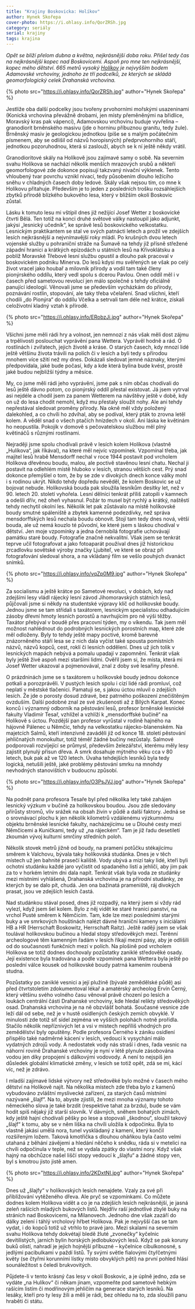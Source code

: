 ```yaml
---
title: "Krajiny Boskovicka: Holíkov"
author: Hynek Skořepa
cover-photo: https://i.ohlasy.info/QorZRSh.jpg
category: seriály
serial: krajiny
tags: krajina
---
```


*Opět se blíží přelom dubna a května, nejkrásnější doba roku. Přišel tedy čas na nejkrásnější kopec nad Boskovicemi. Aspoň pro mne ten nejkrásnější, kopec mého dětství. 665 metrů vysoký [Holíkov](https://mapy.cz/s/CBgX) je nejvyšším bodem Adamovské vrchoviny, jednoho ze tří podcelků, ze kterých se skládá geomorfologický celek Drahanská vrchovina.*

{% photo src="https://i.ohlasy.info/QorZRSh.jpg" author="Hynek Skořepa" %}

Jestliže oba další podcelky jsou tvořeny prvohorními mořskými usazeninami (Konická vrchovina převážně drobami, jen místy přeměněnými na břidlice, Moravský kras pak vápenci), Adamovskou vrchovinu buduje vyvřelina – granodiorit brněnského masivu (jde o horninu příbuznou granitu, tedy žule). Brněnský masiv je geologickou jednotkou (píše se s malým počátečním písmenem, aby se odlišil od názvů horopisných) předprvohorního stáří, jednotkou pozoruhodnou, která si zaslouží, abych se k ní ještě někdy vrátil.

Granodioritové skály na Holíkově jsou zajímavé samy o sobě. Na severním svahu Holíkova se nachází několik menších mrazových srubů a někteří geomorfologové zde dokonce popisují takzvaný nivační výklenek. Tento vhloubený tvar povrchu vznikl nivací, tedy působením dlouho ležícího sněhu v chladných časech doby ledové. Skály však nejsou tím, co mne k Holíkovu přitahuje. Především je to jeden z posledních trošku rozsáhlejších zbytků přírodě blízkého bukového lesa, který v bližším okolí Boskovic zůstal.

Lásku k tomuto lesu mi vštípil dnes již nežijící Josef Wetter z boskovické čtvrti Bělá. Ten totiž na konci druhé světové války nastoupil jako adjunkt, jakýsi „lesnický učedník“, ke správě lesů boskovického velkostatku. Lesnickým praktikantem se stal ve svých patnácti letech a prožil ve zdejších lesích nejkrásnější a nejvnímavější roky mládí. Po krušných dvou letech vojenské služby u pohraniční stráže na Šumavě na tehdy již přísně střežené západní hranici a krátkých epizodách u státních lesů na Křivoklátsku a poblíž Moravské Třebové lesní službu opustil a dlouho pak pracoval v boskovickém podniku Minerva. Do lesů kdysi mu svěřených se však po celý život vracel jako houbař a milovník přírody a vodil tam také členy pionýrského oddílu, který vedl spolu s dcerou Pavlou. Onen oddíl měl i v časech před sametovou revolucí jen málo společné s tehdy oficiálně panující ideologií. Věnovali jsme se především vycházkám do přírody, poznávání rostlin, stopování, ale taky třeba včelaření. Snad všichni, kteří chodili „do Pionýra“ do oddílu Včelka a setrvali tam déle než krátce, získali celoživotní kladný vztah k přírodě.

{% photo src="https://i.ohlasy.info/ERobzJi.jpg" author="Hynek Skořepa" %}

Všichni jsme měli rádi hry a volnost, jen nemnozí z nás však měli dost zájmu a trpělivosti poslouchat vyprávění pana Wettera. Vyprávěl hodně a rád. O rostlinách i zvířatech, jejich životě a kráse. O starých časech, kdy mnozí lidé ještě většinu života trávili na polích či v lesích a byli tedy s přírodou mnohem více sžití než my dnes. Dokázali sledovat jemné náznaky, kterými předpovídala, jaké bude počasí, kdy a kde která bylina bude kvést, prostě jaké budou nejbližší týdny a měsíce.

My, co jsme měli rádi jeho vyprávění, jsme pak s ním občas chodívali do lesů ještě dávno potom, co pionýrský oddíl přestal existovat. Já jsem vytrval asi nejdéle a chodil jsem za panem Wetterem na návštěvy ještě v době, kdy on už do lesa chodit nemohl, když mu přestaly sloužit nohy. Ale ani tehdy nepřestával sledovat proměny přírody. Na okně měl vždy položený dalekohled, a co chvíli ho zdvíhal, aby se podíval, který pták to zrovna letěl kolem. A věděl snad o všech ptačích hnízdech v okolí. Ani láska ke květinám ho neopustila. Pokojík v domově s pečovatelskou službou měl plný květináčů s různými rostlinami.

Nejraději jsme spolu chodívali právě v lesích kolem Holíkova (vlastně „Hulíkova“, jak říkával), na které měl nejvíc vzpomínek. Vzpomínal třeba, jak majitel lesů hrabě Mensdorff nechal v roce 1944 postavit pod vrcholem Holíkova dřevěnou boudu, malou, ale poctivě stavěnou lesní chatu. Nechal ji postavit na odlehlém místě hluboko v lesích, stranou větších cest. Prý snad dokonce přemýšlel o tom, že by se zde v divokých dnech konce války mohl i s rodinou ukrýt. Nikdo tehdy dopředu nevěděl, že kolem Boskovic se už bojovat nebude. Holíkovská bouda pak sloužila lesníkům desítky let, než v 90. letech 20. století vyhořela. Lesní dělníci tenkrát příliš zatopili v kamnech a odešli dřív, než oheň vyhasnul. Požár to musel být rychlý a krátký, naštěstí tehdy nechytil okolní les. Několik let pak zůstávalo na místě holíkovské boudy smutné spáleniště a zbytek kamenné podezdívky, než správa mensdorffských lesů nechala boudu obnovit. Stojí tam tedy dnes nová, větší bouda, ale už nemá kouzlo té původní, ke které jsem s láskou chodíval v dětství. Jen moje vzpomínky a jedna černobílá fotografie uchovávají památku staré boudy. Fotografie značně nekvalitní. Však jsem se tenkrát teprve učil fotografovat a jako fotoaparát používal dnes již historickou zrcadlovku sovětské výroby značky Ljubiteľ, ve které se obraz při fotografování sledoval shora, a na vkládaný film se vešlo pouhých dvanáct snímků.

{% photo src="https://i.ohlasy.info/vqZp0M9.jpg" author="Hynek Skořepa" %}

Za socialismu a ještě krátce po Sametové revoluci, v dobách, kdy nad zdejšími lesy vládl rájecký lesní závod Jihomoravských státních lesů, půjčovali jsme si někdy na studentské výpravy klíč od holíkovské boudy. Jednou jsme se tam střídali s taxátorem, lesnickým specialistou odhadujícím zásoby dřevní hmoty lesních porostů a navrhujícím pro ně výši těžby. Taxátor přebýval v boudě přes pracovní týden, my o víkendu. Tak jsem měl možnost nahlédnout do podrobných lesnických porostních map, které zde měl odloženy. Byly to tehdy ještě mapy poctivé, kromě barevně znázorněného stáří lesa se z nich dala vyčíst také spousta pomístních názvů, názvů kopců, cest, roklí či lesních oddělení. Dnes už jich tolik v lesnických mapách nebývá a pomalu upadají v zapomnění. Tenkrát však byly ještě živé aspoň mezi staršími lidmi. Ověřil jsem si, že místa, která mi Josef Wetter ukazoval a pojmenovával, znal z doby své lesařiny přesně.

O prázdninách jsme se s taxátorem u holíkovské boudy jednou dokonce potkali a porozprávěli. V pustých lesích spolu i cizí lidé rádi promluví, což neplatí v městské tlačenici. Pamatuji se, s jakou úctou mluvil o zdejších lesích. Že jde o porosty dosud zdravé, bez patrného poškození znečištěným ovzduším. Další podobné znal ze své zkušenosti až z Bílých Karpat. Konec konců i významný odborník na pěstování lesů, profesor brněnské lesnické fakulty Vladimír Tesař, vzhlížel a vzhlíží k „mensdorffské bučině“ na Holíkově s úctou. Pozdější pan profesor vyrůstal v rodině hajného na hájovně Pálenec u Němčic, tehdy na velkostatku rájecko-blanenském. Na majetcích Salmů, kteří intenzivně zaváděli již od konce 18. století pěstování jehličnatých monokultur, totiž téměř žádné bučiny nezůstaly. Salmové podporovali rozvíjející se průmysl, především železářství, kterému měly lesy zajistit plynulý přísun dřeva. A smrk dosahuje mýtného věku cca v 80 letech, buk pak až ve 120 letech. Úvaha tehdejších lesníků byla tedy logická, netušili ještě, jaké problémy pěstování smrku na mnohdy nevhodných stanovištích v budoucnu způsobí.

{% photo src="https://i.ohlasy.info/O3PsJVJ.jpg" author="Hynek Skořepa" %}

Na podnět pana profesora Tesaře byl před několika lety také zahájen lesnický výzkum v bučině za holíkovskou boudou. Jsou zde sledovány přírůsty stromů, vliv srážek na obsah živin v půdě a další faktory. Jedná se o srovnávací plochu k jen několik kilometrů vzdálenému výzkumnému objektu brněnské lesnické fakulty, nacházejícímu se u Dlouhé cesty mezi Němčicemi a Kuničkami, tedy už „na rájeckém“. Tam je již řadu desetiletí zkoumán vývoj kulturní smrčiny středních poloh.

Několik stovek metrů jižně od boudy, na prameni potůčku stékajícímu směrem k Valchovu, bývala taky holíkovská studánka. Dnes je v těch místech už jen bahnité prasečí kaliště. Vody ubývá a mizí taky lidé, kteří byli ochotni studánku každé jaro vyčistit od spadaného listí a jehličí, aby jim pak za to v horkém letním dni dala napít. Tenkrát však byla voda ze studánky mezi místními vyhlášená, Drahanská vrchovina je na přírodní studánky, ze kterých by se dalo pít, chudá. Jen ona bažinatá prameniště, ráj divokých prasat, jsou ve zdejších lesích častá.

Nad studánkou stával posed, dnes již rozpadlý, na který jsem si vždy rád vylezl, když jsem šel kolem. Bylo z něj vidět ke staré hranici panství, na vrchol Pusté směrem k Němčicím. Tam, kde lze mezi posledními starými buky a ve smrkových houštinách nalézt dávné hraniční kameny s iniciálami HB a HR (Herrschaft Boskowitz, Herrschaft Raitz). Ještě raději jsem se však toulával holíkovskou bučinou a hledal stopy středověkých mezí. Terénní archeologové těm kamenným řadám v lesích říkají mezní pásy, aby je odlišili od do současnosti funkčních mezí v polích. Na plošině pod vrcholem Holíkova se totiž dodnes dochovaly pozůstatky zaniklé středověké osady. Její existence byla tradována a podle vzpomínek pana Wettera  byla ještě po poslední válce kousek od holíkovské boudy patrná kamením roubená studna.

Pozůstatky po zaniklé vesnici a její plužině (bývalé zemědělské půdě) asi před čtvrtstoletím zdokumentoval lékař a amatérský archeolog Ervín Černý, který většinu svého volného času věnoval právě chození po lesích a loukách centrální části Drahanské vrchoviny, kde hledal relikty středověkých osad. Drahanská vrchovina je na ně obzvlášť bohatá. Současné vesnice zde leží dál od sebe, než je v hustě osídlených českých zemích obvyklé. V minulosti zde totiž síť sídel zejména ve vyšších polohách notně prořídla. Stačilo několik nepříznivých let a vsi v místech nepříliš vhodných pro zemědělství byly opuštěny. Podle profesora Černého k zániku osídlení přispělo také nadměrné kácení v lesích, vedoucí k vysychání málo vydatných zdrojů vody. A nedostatek vody nás straší i dnes, řada vesnic na náhorní rovině Drahanské vrchoviny je nyní v létě plynule zásobována vodou jen díky propojení s dálkovými vodovody. A není to nejspíš jen důsledek globální klimatické změny, v lesích se totiž opět, zdá se mi, kácí víc, než je zdrávo.

I mladší zajímavé lidské výtvory než středověké bylo možné v časech mého dětství na Holíkově najít. Na několika místech zde třeba bylo z kamenů vybudováno zvláštní myslivecké zařízení, za starých časů místními nazývané „šlajf“. Na to, abyste zjistili, že mezi mnoha významy tohoto německého slova je také brzdit (respektive tahat za brzdu), bude se vám hodit spíš nějaký již starší slovník. V dávných, sněhem bohatých zimách, kdy ještě hajní chodívali pěšky po lese a stopovali „škodnou“, sloužil takový „šlajf“ k tomu, aby se v něm liška na chvíli uložila k odpočinku. Byla to vlastně jakási umělá nora, tunel vyskládaný z kamení, který končil rozšířeným ložem. Taková kmotřička s dlouhou oháňkou byla často velmi utahaná z běhání závějemi a hledání něčeho k snědku, ráda si v metelici na chvíli odpočinula v teple, než se vydala zpátky do vlastní nory. Když však hajný na obchůzce našel liščí stopy vedoucí k „šlajfu“ a žádné stopy ven, byl s kmotrou jisto jistě amen.

{% photo src="https://i.ohlasy.info/2KDxtNI.jpg" author="Hynek Skořepa" %}

Dnes už „šlajfy“ v holíkovských lesích nenajdete. Vzaly za své při přibližování vytěženého dřeva. Ale pryč se vzpomínkami. Co můžete dodnes kolem Holíkova vidět a co je na zdejších lesích nejkrásnější, je jasná zeleň rašících mladých bukových listů. Nejdřív raší jednotlivé zbylé buky na stráních nad Boskovicemi, na Milanovech. Jednoho dne však zazáří do dálky zelení i táhlý vrcholový hřbet Holíkova. Pak je nejvyšší čas se tam vydat, i do kopců totiž už vtrhlo to pravé jaro. Mezi skalami na severním svahu Holíkova tehdy dokvétají bledě žluté „zvonečky“ kyčelnic devítilistých, jarních bylin horských jedlobukových lesů. Když se pak koruny buků olistí, nahradí je jejich hojnější příbuzné – kyčelnice cibulkonosné, s jedlými pacibulkami v paždí listů. Ty svými světle fialovými čtyřčetnými květy (se čtyřmi korunními lístky místo obvyklých pěti) na první pohled hlásí sounáležitost s čeledí brukvovitých.

Půjdete-li v tento krásný čas lesy v okolí Boskovic, a je úplně jedno, zda se vydáte „na Hulíkov“ či někam jinam, vzpomeňte pod sametově hebkým rašícím listím či modřínovým jehličím na generace starých lesníků. Na lesáky, kteří pro ty lesy žili a měli je rádi, bez ohledu na to, zda sloužili panu hraběti či státu.
